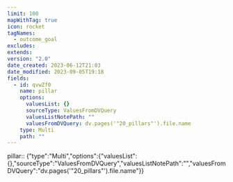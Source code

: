 ```yaml
---
limit: 100
mapWithTag: true
icon: rocket
tagNames:
  - outcome_goal
excludes:
extends:
version: "2.0"
date_created: 2023-06-12T21:03
date_modified: 2023-09-05T19:18
fields:
  - id: qvwZf0
    name: pillar
    options:
      valuesList: {}
      sourceType: ValuesFromDVQuery
      valuesListNotePath: ""
      valuesFromDVQuery: dv.pages('"20_pillars"').file.name
    type: Multi
    path: ""
---
```


pillar:: {"type":"Multi","options":{"valuesList":{},"sourceType":"ValuesFromDVQuery","valuesListNotePath":"","valuesFromDVQuery":"dv.pages('\"20_pillars\"').file.name"}}
